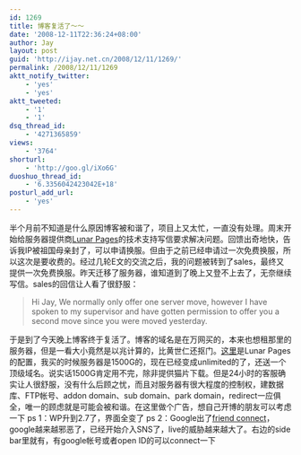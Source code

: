 ```yaml
---
id: 1269
title: 博客复活了～～
date: '2008-12-11T22:36:24+08:00'
author: Jay
layout: post
guid: 'http://ijay.net.cn/2008/12/11/1269/'
permalink: /2008/12/11/1269
aktt_notify_twitter:
    - 'yes'
    - 'yes'
aktt_tweeted:
    - '1'
    - '1'
dsq_thread_id:
    - '4271365859'
views:
    - '3764'
shorturl:
    - 'http://goo.gl/iXo6G'
duoshuo_thread_id:
    - '6.3356042423042E+18'
posturl_add_url:
    - 'yes'
---
```


半个月前不知道是什么原因博客被和谐了，项目上又太忙，一直没有处理。周末开始给服务器提供商<a href="http://www.lunarpages.com/" target="_blank">Lunar Pages</a>的技术支持写信要求解决问题。回馈出奇地快，告诉我IP被祖国母亲封了，可以申请换服。但由于之前已经申请过一次免费换服，所以这次是要收费的。经过几轮E文的交流之后，我的问题被转到了sales，最终又提供一次免费换服。昨天迁移了服务器，谁知道到了晚上又登不上去了，无奈继续写信。sales的回信让人看了很舒服：
<blockquote>Hi Jay, We normally only offer one server move, however I have spoken to my supervisor and have gotten permission to offer you a second move since you were moved yesterday.</blockquote>
于是到了今天晚上博客终于复活了。博客的域名是在万网买的，本来也想租那里的服务器，但是一看大小竟然是以兆计算的，比黄世仁还抠门。<a href="http://lunarpages.com/web-hosting/basic-hosting/" target="_blank">这里</a>是Lunar Pages的配置，我买的时候服务器是1500G的，现在已经变成unlimited的了，还送一个顶级域名。说实话1500G肯定用不完，除非提供猫片下载。但是24小时的客服确实让人很舒服，没有什么后顾之忧，而且对服务器有很大程度的控制权，建数据库、FTP帐号、addon domain、sub domain、park domain，redirect一应俱全，唯一的顾虑就是可能会被和谐。在这里做个广告，想自己开博的朋友可以考虑一下
ps 1：WP升到2.7了，界面全变了
ps 2：Google出了<a href="http://www.google.com/friendconnect/" target="_blank">friend connect</a>，google越来越邪恶了，已经开始介入SNS了，live的威胁越来越大了。右边的side bar里就有，有google帐号或者open ID的可以connect一下